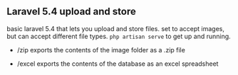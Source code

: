 ## Laravel 5.4 upload and store

basic laravel 5.4 that lets you upload and store files. set to accept images, but can accept different file types. `php artisan serve` to get up and running.

- /zip exports the contents of the image folder as a .zip file

- /excel exports the contents of the database as an excel spreadsheet
